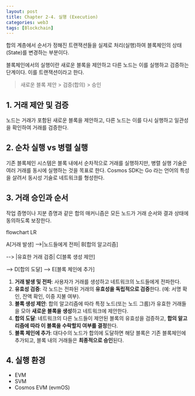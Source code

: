 ```yaml
---
layout: post
title: Chapter 2-4. 실행 (Execution)
categories: web3
tags: [Blockchain]
---
```

합의 계층에서 순서가 정해진 트랜잭션들을 실제로 처리(실행)하여 블록체인의 상태 (State)를 변경하는 부분이다.

블록체인에서의 실행이란 새로운 블록을 제안하고 다른 노드는 이를 실행하고 검증하는 단계이다. 이를 트랜잭션이라고 한다.

> 새로운 블록 제안 > 검증(합의) > 승인

## 1. 거래 제안 및 검증

노드는 거래가 포함된 새로운 블록을 제안하고, 다른 노드는 이를 다시 실행하고 일관성을 확인하여 거래를 검증한다.

## 2. 순차 실행 vs 병렬 실행

기존 블록체인 시스템은 블록 내에서 순차적으로 거래를 실행하지만, 병렬 실행 기술은 여러 거래를 동시에 실행하는 것을 목표로 한다.
Cosmos SDK는 Go 라는 언어의 특성을 살려서 동시성 기술로 네트워크를 형성한다.

## 3. 거래 승인과 순서

작업 증명이나 지분 증명과 같은 합의 매커니즘은 모든 노드가 거래 순서와 결과 상태에 동의하도록 보장한다.

<div class="mermaid">
flowchart LR

A[거래 발생] -->|노드들에게 전파| B[합의 알고리즘]

--> |유효한 거래 검증| C[블록 생성 제안]

--> D[합의 도달] --> E[블록 체인에 추가]

</div>

1. **거래 발생 및 전파**: 사용자가 거래를 생성하고 네트워크의 노드들에게 전파한다.
2. **유효성 검증**: 각 노드는 전파된 거래의 **유효성을 독립적으로 검증**한다. (예: 서명 확인, 잔액 확인, 이중 지불 여부).
3. **블록 생성 제안**: 합의 알고리즘에 따라 특정 노드(또는 노드 그룹)가 유효한 거래들을 모아 **새로운 블록을 생성**하고 네트워크에 제안한다.
4. **합의 도달**: 네트워크의 다른 노드들이 제안된 블록의 유효성을 검증하고, **합의 알고리즘에 따라 이 블록을 수락할지 여부를 결정**한다.
5. **블록 체인에 추가**: 대다수의 노드가 합의에 도달하면 해당 블록은 기존 블록체인에 추가되고, 블록 내의 거래들은 **최종적으로 승인**된다.

## 4. 실행 환경

- EVM
- SVM
- Cosmos EVM (evmOS)
